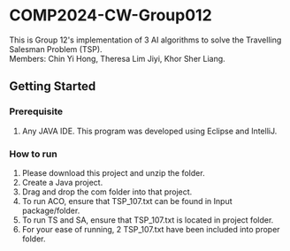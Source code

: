 # COMP2024-CW-Group012
This is Group 12's implementation of 3 AI algorithms to solve the Travelling Salesman Problem (TSP).   
Members: Chin Yi Hong, Theresa Lim Jiyi, Khor Sher Liang.
## Getting Started
### Prerequisite
1. Any JAVA IDE. This program was developed using Eclipse and IntelliJ.
### How to run
1. Please download this project and unzip the folder.
2. Create a Java project.
3. Drag and drop the com folder into that project.
4. To run ACO, ensure that TSP_107.txt can be found in Input package/folder.
5. To run TS and SA, ensure that TSP_107.txt is located in project folder.
6. For your ease of running, 2 TSP_107.txt have been included into proper folder.
